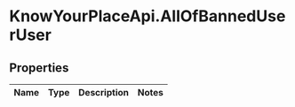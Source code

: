 # KnowYourPlaceApi.AllOfBannedUserUser

## Properties
Name | Type | Description | Notes
------------ | ------------- | ------------- | -------------

